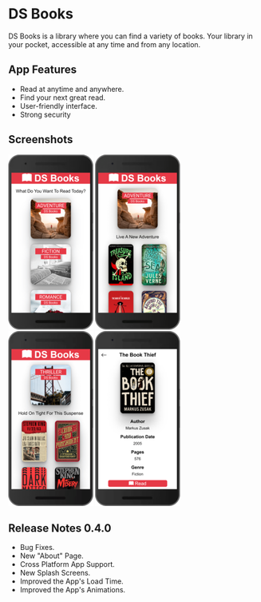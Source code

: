 # DS Books

DS Books is a library where you can find a variety of books. Your library in your pocket, accessible at any time and from any location.

## App Features

- Read at anytime and anywhere.
- Find your next great read.
- User-friendly interface.
- Strong security

## Screenshots

![DS Books Home Page](/Images/Screenshots/SS-index.png)
![DS Books Adventure Category](/Images/Screenshots/SS-Adventure.png)
![DS Books Thriller Category](/Images/Screenshots/SS-Thriller.png)
![DS Books The Book Thief](/Images/Screenshots/SS-The-Book-Thief.png)

## Release Notes 0.4.0
- Bug Fixes.
- New "About" Page.
- Cross Platform App Support.
- New Splash Screens.
- Improved the App's Load Time.
- Improved the App's Animations.

